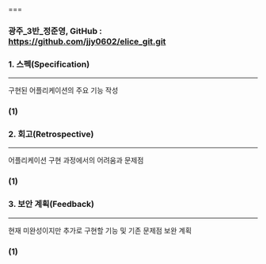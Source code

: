 ===
### 광주_3반_정준영, GitHub : https://github.com/jjy0602/elice_git.git


### 1. 스펙(Specification)
---
구현된 어플리케이션의 주요 기능 작성
### (1)

### 2. 회고(Retrospective)
---
어플리케이션 구현 과정에서의 어려움과 문제점
### (1)

### 3. 보안 계획(Feedback)
---
현재 미완성이지만 추가로 구현할 기능 및 기존 문제점 보완 계획
### (1)
